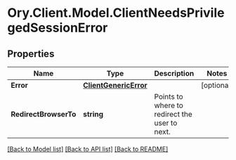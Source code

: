 # Ory.Client.Model.ClientNeedsPrivilegedSessionError

## Properties

Name | Type | Description | Notes
------------ | ------------- | ------------- | -------------
**Error** | [**ClientGenericError**](ClientGenericError.md) |  | [optional] 
**RedirectBrowserTo** | **string** | Points to where to redirect the user to next. | 

[[Back to Model list]](../README.md#documentation-for-models) [[Back to API list]](../README.md#documentation-for-api-endpoints) [[Back to README]](../README.md)

